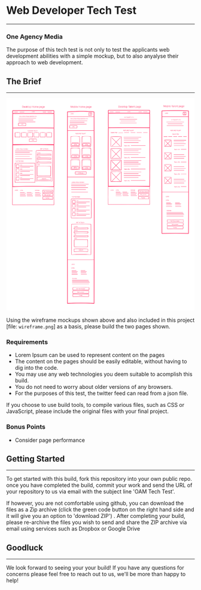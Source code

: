 # Web Developer Tech Test 
---

### One Agency Media

The purpose of this tech test is not only to test the applicants web development abilities with a simple mockup, but to also anyalyse their approach to web development.

## The Brief
---
![Alt text](wireframe.png?raw=true "Wireframe")

Using the wireframe mockups shown above and also included in this project [file: `wireframe.png`] as a basis, please build the two pages shown.

### Requirements
- Lorem Ipsum can be used to represent content on the pages
- The content on the pages should be easily editable, without having to dig into the code.
- You may use any web technologies you deem suitable to acomplish this build.
- You do not need to worry about older versions of any browsers. 
- For the purposes of this test, the twitter feed can read from a json file.

If you choose to use build tools, to compile various files, such as CSS or JavaScript, please include the original files with your final project.

### Bonus Points 
 - Consider page performance 

## Getting Started
---

To get started with this build, fork this repository into your own public repo. once you have completed the build, commit your work and send the URL of your repository to us via email with the subject line 'OAM Tech Test'.

If however, you are not comfortable using github, you can download the files as a Zip archive (click the green code button on the right hand side and it will give you an option to 'download ZIP') . After completing your build, please re-archive the files you wish to send and share the ZIP archive via email using services such as Dropbox or Google Drive 

## Goodluck
---
We look forward to seeing your your build! If you have any questions for concerns please feel free to reach out to us, we'll be more than happy to help! 
